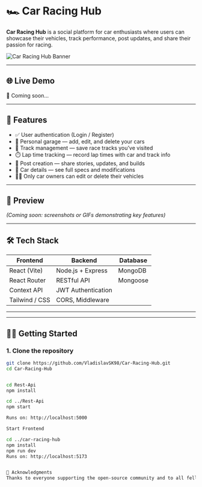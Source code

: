 # 🏎️ Car Racing Hub

**Car Racing Hub** is a social platform for car enthusiasts where users can showcase their vehicles, track performance, post updates, and share their passion for racing.

![Car Racing Hub Banner](https://via.placeholder.com/1000x300?text=Car+Racing+Hub+🚗+🔥)

---

## 🌐 Live Demo

🚀 Coming soon...

---

## 🧩 Features

- ✅ User authentication (Login / Register)
- 🚗 Personal garage — add, edit, and delete your cars
- 🏁 Track management — save race tracks you’ve visited
- ⏱️ Lap time tracking — record lap times with car and track info
- 📝 Post creation — share stories, updates, and builds
- 🔎 Car details — see full specs and modifications
- 🧑‍💻 Only car owners can edit or delete their vehicles

---

## 📸 Preview

*(Coming soon: screenshots or GIFs demonstrating key features)*

---

## 🛠️ Tech Stack

| Frontend        | Backend            | Database |
|----------------|--------------------|----------|
| React (Vite)    | Node.js + Express  | MongoDB  |
| React Router    | RESTful API        | Mongoose |
| Context API     | JWT Authentication |          |
| Tailwind / CSS  | CORS, Middleware   |          |

---


---

## 🧑‍💻 Getting Started

### 1. Clone the repository

```bash
git clone https://github.com/VladislavSK98/Car-Racing-Hub.git
cd Car-Racing-Hub


cd Rest-Api
npm install

cd ../Rest-Api
npm start

Runs on: http://localhost:5000

Start Frontend

cd ../car-racing-hub
npm install
npm run dev
Runs on: http://localhost:5173


🙌 Acknowledgments
Thanks to everyone supporting the open-source community and to all fellow petrolheads 🛞
